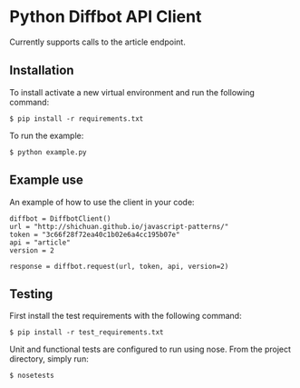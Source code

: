 Python Diffbot API Client
=========

Currently supports calls to the article endpoint.


Installation
-----------
To install activate a new virtual environment and run the following command:

    $ pip install -r requirements.txt

To run the example:

    $ python example.py

Example use
--------------
An example of how to use the client in your code:

```
diffbot = DiffbotClient()
url = "http://shichuan.github.io/javascript-patterns/"
token = "3c66f28f72ea40c1b02e6a4cc195b07e"
api = "article"
version = 2

response = diffbot.request(url, token, api, version=2)
```

Testing
------------

First install the test requirements with the following command:

    $ pip install -r test_requirements.txt

Unit and functional tests are configured to run using nose.  From the project directory, simply run:

    $ nosetests
